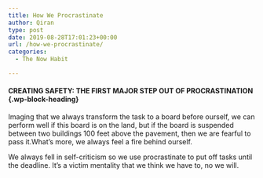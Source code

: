 ```yaml
---
title: How We Procrastinate
author: Qiran
type: post
date: 2019-08-28T17:01:23+00:00
url: /how-we-procrastinate/
categories:
  - The Now Habit

---
```

#### CREATING SAFETY: THE FIRST MAJOR STEP OUT OF PROCRASTINATION  {.wp-block-heading}

Imaging that we always transform the task to a board before ourself, we can perform well if this board is on the land, but if the board is suspended between two buildings 100 feet above the pavement, then we are fearful to pass it.What&#8217;s more, we always feel a fire behind ourself.

We always fell in self-criticism so we use procrastinate to put off tasks until the deadline. It&#8217;s a victim mentality that we think we have to, no we will.